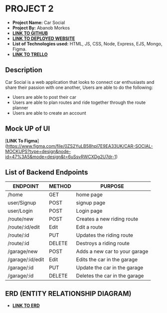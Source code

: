 # PROJECT 2

- **Project Name:** Car Social
- **Project By:** Abanob Morkos
- [**LINK TO GITHUB**](https://github.com/abanobmorkos1/project2.git)
- [**LINK TO DEPLOYED WEBSITE**](https://project2-5847.onrender.com)
- **List of Technologies used:** HTML, JS, CSS, Node, Express, EJS, Mongo, Figma.
- [**LINK TO TRELLO**](https://trello.com/invite/b/Bnlb35FH/ATTI9a24d90b540304af3a3aa062b3447d7337BD880A/car-social)

## Description

Car Social is a web application that looks to connect car enthusiasts and share their passion with one another, Users are able to do the following:

- Users are able to post their car  
- Users are able to plan routes and ride together through the route planner
- Users are able to create an account

## Mock UP of UI
[**LINK To Figma**] (https://www.figma.com/file/0ZS2YuLB58hpl7E9EA33UK/CAR-SOCIAL-MOCKUPS?type=design&node-id=47%3A5&mode=design&t=6uSsvRWCXDg2U7dr-1)
## List of Backend Endpoints

| ENDPOINT       | METHOD      | PURPOSE |
|----------------|-------------|---------|
|/home           |  GET        | home page |
|user/Signup     |  POST       | signup page |
|user/Login      |  POST       | Login page |
|/route/new      |  POST       | Creates a new riding route |
|/route/:id/edit |  Edit       | Edit a route |
|/route/:id      |  PUT        | Updates the riding route |
|/route/:id      |  DELETE     | Destroys a riding route |
|/garage/new     |  POST       | Adds a new car to your garage |
|/garage/:id/edit|  Edit       | Edits the car in the garage  |
|/garage/:id     |  PUT        | Update the car in the garage |
|/garage/:id     |  DELETE     | Deletes the car in the garage  |

## ERD (ENTITY RELATIONSHIP DIAGRAM)

- [**LINK TO ERD**](https://lucid.app/lucidchart/e05a0bcf-d35e-499a-9584-fb7db7475818/edit?viewport_loc=-1761%2C-642%2C5163%2C2238%2C0_0&invitationId=inv_d5a9bf17-5e4c-4321-9cea-027c39e4c8ab)
